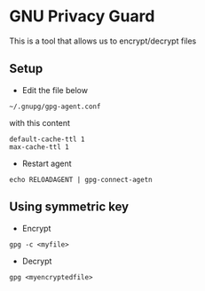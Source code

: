 # GNU Privacy Guard

This is a tool that allows us to encrypt/decrypt files

## Setup

- Edit the file below 
```
~/.gnupg/gpg-agent.conf
```
with this content
```
default-cache-ttl 1
max-cache-ttl 1
```
- Restart agent
```
echo RELOADAGENT | gpg-connect-agetn
```

## Using symmetric key

- Encrypt
```
gpg -c <myfile>
```

- Decrypt
```
gpg <myencryptedfile>
```
